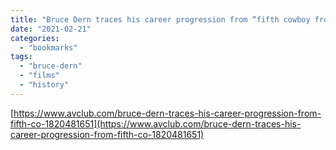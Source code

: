 ```yaml
---
title: "Bruce Dern traces his career progression from “fifth cowboy from the right” to American icon | via AV Club"
date: "2021-02-21"
categories: 
  - "bookmarks"
tags: 
  - "bruce-dern"
  - "films"
  - "history"
---
```


[https://www.avclub.com/bruce-dern-traces-his-career-progression-from-fifth-co-1820481651](https://www.avclub.com/bruce-dern-traces-his-career-progression-from-fifth-co-1820481651)
